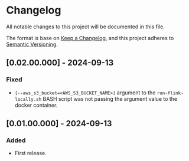 # Changelog
All notable changes to this project will be documented in this file.

The format is base on [Keep a Changelog](https://keepachangelog.com/en/1.1.0/), and this project adheres to [Semantic Versioning](https://semver.org/spec/v2.0.0.html).

## [0.02.00.000] - 2024-09-13
### Fixed
- `[--aws_s3_bucket=<AWS_S3_BUCKET_NAME>]` argument to the `run-flink-locally.sh` BASH script was not passing the argument value to the docker container.

## [0.01.00.000] - 2024-09-13
### Added
- First release.